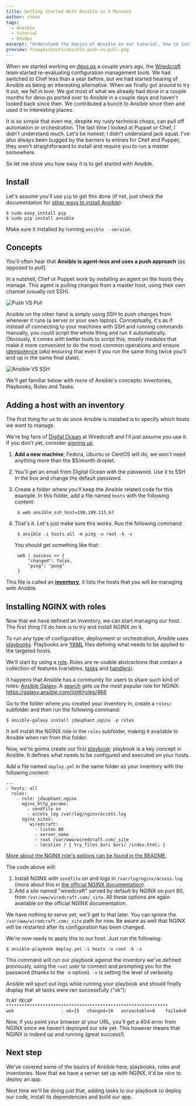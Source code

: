 ```yaml
---
title: Getting Started With Ansible in 5 Minutes
author: ronan
tags:
  - Ansible
  - tutorial
  - DevOps
excerpt: "Understand the basics of Ansible in our tutorial, how to install and understand Inventories, Playbook, Roles, Tasks. A how-to to get started in 5 minutes."
preview: /images/posts/ansible-push-vs-pull.png
---
```


When we started working on [devo.ps](http://devo.ps) a couple years ago, the [Wiredcraft](http://wiredcraft.com) team started re-evaluating configuration management tools. We had switched to Chef less than a year before, but we had started hearing of Ansible as being an interesting alternative. When we finally got around to try it out, we fell in love. We got most of what we already had done in a couple months for devo.ps ported over to Ansible in a couple days and haven't looked back since then. We contributed a bunch to Ansible since then and used it in interesting places.

<!--more-->

It is so simple that even me, despite my rusty technical chops, can pull off automation or orchestration. The last time I looked at Puppet or Chef, I didn't understand much. Let's be honest; I didn't understand jack squat. I've also always been bugged by the barriers to entries for Chef and Puppet; they aren't straightforward to install and require you to run a master somewhere.

So let me show you how easy it is to get started with Ansible.

## Install

Let's assume you'll use `pip` to get this done (if not, just check the documentation for [other ways to install Ansible](http://docs.ansible.com/intro_installation.html)):

    $ sudo easy_install pip
    $ sudo pip install ansible

Make sure it installed by running `ansible --version`.

## Concepts

You'll often hear that **Ansible is agent-less and uses a push approach** (as opposed to pull).

In a nutshell, Chef or Puppet work by installing an agent on the hosts they manage. This agent is pulling changes from a master host, using their own channel (usually not SSH).

![Push VS Pull](http://wiredcraft.com/images/posts/ansible-push-vs-pull.png)

Ansible on the other hand is simply using SSH to push changes from wherever it runs (a server or your own laptop). Conceptually, it's as if instead of connecting to your machines with SSH and running commands manually, you could script the whole thing and run it automatically. Obviously, it comes with better tools to script this, mostly modules that make it more convenient to do the most common operations and ensure [idempotence](http://en.wikipedia.org/wiki/Idempotence) (*aka* ensuring that even if you run the same thing twice you'll end up in the same final state).

![Ansible VS SSH](http://wiredcraft.com/images/posts/ansible-vs-ssh.png)

We'll get familiar below with more of Ansible's concepts: Inventories, Playbooks, Roles and Tasks.

## Adding a host with an inventory

The first thing for us to do once Ansible is installed is to specify which hosts we want to manage.

We're big fans of [Digital Ocean](https://www.digitalocean.com/?refcode=3918a442dbd7) at Wiredcraft and I'll just assume you use it. If you don't yet, consider [signing up](https://www.digitalocean.com/?refcode=3918a442dbd7).

1. **Add a new machine**; Fedora, Ubuntu or CentOS will do, we won't need anything more than the $5/month droplet.
1. You'll get an email from Digital Ocean with the password. Use it to SSH in the box and change the default password.
1. Create a folder where you'll keep the Ansible related code for this example. In this folder, add a file named `hosts` with the following content:

        $ web ansible_ssh_host=198.199.115.67

1. That's it. Let's just make sure this works. Run the following command:

        $ ansible -i hosts all -m ping -u root -k -v

    You should get something like that:

        web | success >> {
            "changed": false,
            "ping": "pong"
        }

This file is called an **[inventory](http://docs.ansible.com/intro_inventory.html)**, it lists the hosts that you will be managing with Ansible.

## Installing NGINX with roles

Now that we have defined an inventory, we can start managing our host. The first thing I'll do here is to try and install NGINX on it.

To run any type of configuration, deployment or orchestration, Ansible uses [playbooks](http://docs.ansible.com/playbooks.html). Playbooks are [YAML](http://en.wikipedia.org/wiki/YAML) files defining what needs to be applied to the targeted hosts.

We'll start by using a [role](http://docs.ansible.com/playbooks_roles.html). Roles are re-usable abstractions that contain a collection of features (variables, [tasks](http://docs.ansible.com/playbooks_intro.html#tasks-list) and [handlers](http://docs.ansible.com/playbooks_intro.html#handlers-running-operations-on-change)).

It happens that Ansible has a community for users to share such kind of roles: [Ansible Galaxy](https://galaxy.ansible.com). A [search](https://galaxy.ansible.com/list#/roles) gets us the most popular role for NGINX:  https://galaxy.ansible.com/list#/roles/466

Go to the folder where you created your inventory in, create a `roles/` subfolder and then run the following command:

    $ ansible-galaxy install jdauphant.nginx -p roles

It will install the NGINX role in the `roles` subfolder, making it available to Ansible when ran from this folder.

Now, we're gonna create our first [playbook](http://docs.ansible.com/playbooks.html): playbook is a key concept in Ansible. It defines what needs to be configured and executed on your hosts.

Add a file named `deploy.yml` in the same folder as your inventory with the following content:

    ---
    - hosts: all
      roles:
        - role: jdauphant.nginx
          nginx_http_params:
            - sendfile on
            - access_log /var/log/nginx/access.log
          nginx_sites:
             wiredcraft:
               - listen 80
               - server_name _
               - root /var/www/wiredcraft.com/_site
               - location / { try_files $uri $uri/ /index.html; }

[More about the NGINX role's options can be found in the README](https://github.com/jdauphant/ansible-role-nginx#role-variables).

The code above will:

1. Install NGINX with `sendfile` on and logs in `/var/log/nginx/access.log` (more about this in [the official NGINX documentation](http://nginx.org/en/docs/http/ngx_http_core_module.html)).
1. Add a site named "wiredcraft" served by default by NGINX on port 80, from `/var/www/wiredcraft.com/_site`. All these options are again available on the official NGINX documentation.

We have nothing to serve yet, we'll get to that later. You can ignore the `/var/www/wiredcraft.com/_site` path for now. Be aware as well that NGINX will be restarted after its configuration has been changed.

We're now ready to apply this to our host. Just run the following:

    $ ansible-playbook deploy.yml -i hosts -u root -k -v

This command will run our playbook against the inventory we've defined previously, using the `root` user to connect and prompting you for the password (thanks to the `-k` option). `-v` is setting the level of verbosity.

Ansible will spurt out logs while running your playbook and should finally display that all tasks were ran successfully ("ok"):

    PLAY RECAP **************************************************************
    web                  : ok=15   changed=10   unreachable=0    failed=0  

Now, if you point your browser at your URL, you'll get a 404 error from NGINX since we haven't deployed our site yet. This however means that NGINX is indeed up and running (great success!).

## Next step

We've covered some of the basics of Ansible here; playbooks, roles and inventories. Now that we have a server set up with NGINX, it'd be nice to deploy an app.

Next time we'll be doing just that, adding tasks to our playbook to deploy our code, install its dependencies and build our app.
